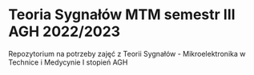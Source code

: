 # Teoria Sygnałów MTM semestr III AGH 2022/2023

Repozytorium na potrzeby zajęć z Teorii Sygnałów - Mikroelektronika w Technice i Medycynie I stopień AGH
